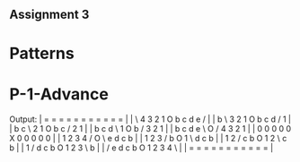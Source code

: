 ## Assignment 3
# Patterns
# P-1-Advance

Output:
| = = = = = = = = = = = | 
| \ 4 3 2 1 O b c d e / | 
| b \ 3 2 1 O b c d / 1 | 
| b c \ 2 1 O b c / 2 1 | 
| b c d \ 1 O b / 3 2 1 | 
| b c d e \ O / 4 3 2 1 | 
| 0 0 0 0 0 X 0 0 0 0 0 | 
| 1 2 3 4 / O \ e d c b | 
| 1 2 3 / b O 1 \ d c b | 
| 1 2 / c b O 1 2 \ c b | 
| 1 / d c b O 1 2 3 \ b | 
| / e d c b O 1 2 3 4 \ | 
| = = = = = = = = = = = | 